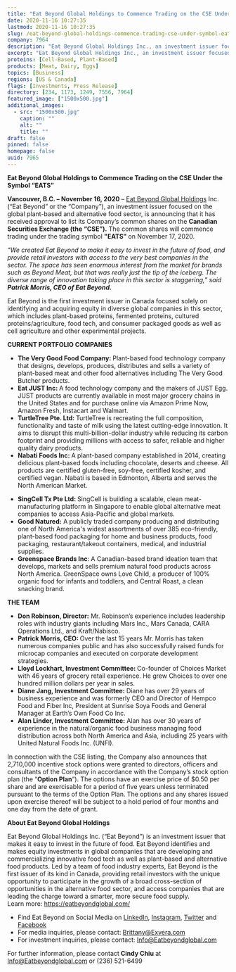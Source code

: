 ```yaml
---
title: "Eat Beyond Global Holdings to Commence Trading on the CSE Under the Symbol 'EATS'"
date: 2020-11-16 10:27:35
lastmod: 2020-11-16 10:27:35
slug: /eat-beyond-global-holdings-commence-trading-cse-under-symbol-eats
company: 7964
description: "Eat Beyond Global Holdings Inc., an investment issuer focused on the global plant-based and alternative food sector, is announcing that it has received approval to list its company’s common shares on the Canadian Securities Exchange. The common shares will commence trading under the trading symbol \"EATS\" on November 17, 2020. Eat Beyond is the first investment issuer in Canada focused solely on identifying and acquiring equity in diverse global companies in this sector, which includes plant-based proteins, fermented proteins, cultured proteins/agriculture, food tech, and consumer packaged goods as well as cell agriculture and other experimental projects."
excerpt: "Eat Beyond Global Holdings Inc., an investment issuer focused on the global plant-based and alternative food sector, is announcing that it has received approval to list its company’s common shares on the Canadian Securities Exchange. The common shares will commence trading under the trading symbol \"EATS\" on November 17, 2020. Eat Beyond is the first investment issuer in Canada focused solely on identifying and acquiring equity in diverse global companies in this sector, which includes plant-based proteins, fermented proteins, cultured proteins/agriculture, food tech, and consumer packaged goods as well as cell agriculture and other experimental projects."
proteins: [Cell-Based, Plant-Based]
products: [Meat, Dairy, Eggs]
topics: [Business]
regions: [US & Canada]
flags: [Investments, Press Release]
directory: [234, 1173, 1249, 7556, 7964]
featured_image: ["1500x500.jpg"]
additional_images:
  - src: "1500x500.jpg"
    caption: ""
    alt: ""
    title: ""
draft: false
pinned: false
homepage: false
uuid: 7965
---
```

<p><strong>Eat Beyond Global Holdings to Commence Trading on the CSE Under the Symbol “EATS”</strong></p>
<p><strong>Vancouver, B.C. – November 16, 2020</strong> – <a href="https://eatbeyondglobal.us4.list-manage.com/track/click?u=aff0d7f6057fb795ab920e85f&id=5a8bfc7147&e=10d12d1b83">Eat Beyond Global Holdings</a> Inc. (“Eat Beyond” or the “Company”), an investment issuer focused on the global plant-based and alternative food sector, is announcing that it has received approval to list its Company’s common shares on the <strong>Canadian Securities Exchange (the “CSE”).</strong> The common shares will commence trading under the trading symbol <strong>"EATS" </strong>on November 17, 2020.</p>
<p><em>“We created Eat Beyond to make it easy to invest in the future of food, and provide retail investors with access to the very best companies in the sector. The space has seen enormous interest from the market for brands such as Beyond Meat, but that was really just the tip of the iceberg. The diverse range of innovation taking place in this sector is staggering,” said </em><strong><em>Patrick Morris, CEO of Eat Beyond.</em></strong></p>
<p>Eat Beyond is the first investment issuer in Canada focused solely on identifying and acquiring equity in diverse global companies in this sector, which includes plant-based proteins, fermented proteins, cultured proteins/agriculture, food tech, and consumer packaged goods as well as cell agriculture and other experimental projects.</p>
<p><strong>CURRENT PORTFOLIO COMPANIES</strong></p>
<ul>
<li><strong>The Very Good Food Company: </strong>Plant-based food technology company that designs, develops, produces, distributes and sells a variety of plant-based meat and other food alternatives including The Very Good Butcher products.</li>
<li><strong>Eat JUST Inc: </strong> A food technology company and the makers of JUST Egg. JUST products are currently available in most major grocery chains in the United States and for purchase online via Amazon Prime Now, Amazon Fresh, Instacart and Walmart.</li>
<li><strong>TurtleTree Pte. Ltd: </strong>TurtleTree is recreating the full composition, functionality and taste of milk using the latest cutting-edge innovation. It aims to disrupt this multi-billion-dollar industry while reducing its carbon footprint and providing millions with access to safer, reliable and higher quality dairy products.</li>
<li><strong>Nabati Foods Inc: </strong>A plant-based company established in 2014, creating delicious plant-based foods including chocolate, deserts and cheese. All products are certified gluten-free, soy-free, certified kosher, and certified vegan. Nabati is based in Edmonton, Alberta and serves the North American Market.</li>
</ul>
<ul>
<li><strong>SingCell Tx Pte Ltd: </strong>SingCell is building a scalable, clean meat-manufacturing platform in Singapore to enable global alternative meat companies to access Asia-Pacific and global markets.</li>
<li><strong>Good Natured:</strong> A publicly traded company producing and distributing one of North America's widest assortments of over 385 eco-friendly, plant-based food packaging for home and business products, food packaging, restaurant/takeout containers, medical, and industrial supplies.</li>
<li><strong>Greenspace Brands Inc</strong>: A Canadian-based brand ideation team that develops, markets and sells premium natural food products across North America. GreenSpace owns Love Child, a producer of 100% organic food for infants and toddlers, and Central Roast, a clean snacking brand.</li>
</ul>
<p><strong>THE TEAM</strong></p>
<ul>
<li><strong>Don Robinson, Director:</strong> Mr. Robinson’s experience includes leadership roles with industry giants including Mars Inc., Mars Canada, CARA Operations Ltd., and Kraft/Nabisco.</li>
<li><strong>Patrick Morris, CEO: </strong>Over the last 15 years Mr. Morris has taken numerous companies public and has also successfully raised funds for microcap companies and executed on corporate development strategies.</li>
<li><strong>Lloyd Lockhart, Investment Committee: </strong>Co-founder of Choices Market with 46 years of grocery retail experience. He grew Choices to over one hundred million dollars per year in sales.</li>
<li><strong>Diane Jang, Investment Committee:</strong> Diane has over 29 years of business experience and was formerly CEO and Director of Hempco Food and Fiber Inc, President at Sunrise Soya Foods and General Manager at Earth’s Own Food Co Inc.</li>
<li><strong>Alan Linder, Investment Committee:</strong> Alan has over 30 years of experience in the natural/organic food business managing food distribution across both North America and Asia, including 25 years with United Natural Foods Inc. (UNFI).</li>
</ul>
<p>In connection with the CSE listing, the Company also announces that 2,710,000 incentive stock options were granted to directors, officers and consultants of the Company in accordance with the Company’s stock option plan (the “<strong>Option Plan</strong>”). The options have an exercise price of $0.50 per share and are exercisable for a period of five years unless terminated pursuant to the terms of the Option Plan. The options and any shares issued upon exercise thereof will be subject to a hold period of four months and one day from the date of grant.</p>
<p><strong>About Eat Beyond Global Holdings </strong></p>
<p>Eat Beyond Global Holdings Inc. (“Eat Beyond”) is an investment issuer that makes it easy to invest in the future of food. Eat Beyond identifies and makes equity investments in global companies that are developing and commercializing innovative food tech as well as plant-based and alternative food products. Led by a team of food industry experts, Eat Beyond is the first issuer of its kind in Canada, providing retail investors with the unique opportunity to participate in the growth of a broad cross-section of opportunities in the alternative food sector, and access companies that are leading the charge toward a smarter, more secure food supply.<br />
Learn more: <a href="https://eatbeyondglobal.us4.list-manage.com/track/click?u=aff0d7f6057fb795ab920e85f&id=f5bcd4f7bd&e=10d12d1b83">https://eatbeyondglobal.com/</a></p>
<ul>
<li>Find Eat Beyond on Social Media on <a href="https://eatbeyondglobal.us4.list-manage.com/track/click?u=aff0d7f6057fb795ab920e85f&id=f61b0a2b41&e=10d12d1b83">LinkedIn</a>, <a href="https://eatbeyondglobal.us4.list-manage.com/track/click?u=aff0d7f6057fb795ab920e85f&id=fdc490ea6d&e=10d12d1b83">Instagram</a>, <a href="https://eatbeyondglobal.us4.list-manage.com/track/click?u=aff0d7f6057fb795ab920e85f&id=0fa7facd9d&e=10d12d1b83">Twitter</a> and <a href="https://eatbeyondglobal.us4.list-manage.com/track/click?u=aff0d7f6057fb795ab920e85f&id=6e91086ec9&e=10d12d1b83">Facebook</a></li>
<li>For media inquiries, please contact: <a href="mailto:Brittany@Exvera.com">Brittany@Exvera.com</a></li>
<li>For investment inquiries, please contact: <a href="mailto:Info@Eatbeyondglobal.com">I</a><a href="mailto:Info@Eatbeyondglobal.com">nfo@Eatbeyondglobal.com</a></li>
</ul>
<p>For further information, please contact<strong> Cindy Chiu</strong> at <a href="mailto:Info@Eatbeyondglobal.com">Info@Eatbeyondglobal.com</a> or (236) 521-6499</p>
